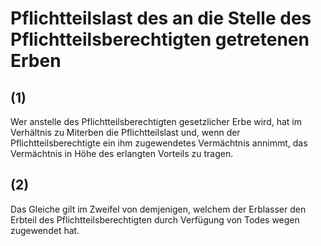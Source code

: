 # Pflichtteilslast des an die Stelle des Pflichtteilsberechtigten getretenen Erben



## (1)

 Wer anstelle des Pflichtteilsberechtigten gesetzlicher Erbe wird, hat im Verhältnis zu Miterben die Pflichtteilslast und, wenn der Pflichtteilsberechtigte ein ihm zugewendetes Vermächtnis annimmt, das Vermächtnis in Höhe des erlangten Vorteils zu tragen.

## (2)

 Das Gleiche gilt im Zweifel von demjenigen, welchem der Erblasser den Erbteil des Pflichtteilsberechtigten durch Verfügung von Todes wegen zugewendet hat. 

